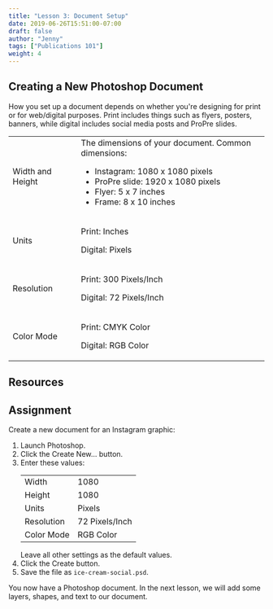 ```yaml
---
title: "Lesson 3: Document Setup"
date: 2019-06-26T15:51:00-07:00
draft: false
author: "Jenny"
tags: ["Publications 101"]
weight: 4
---
```


## Creating a New Photoshop Document

How you set up a document depends on whether you're designing for print or for web/digital purposes. Print includes things such as flyers, posters, banners, while digital includes social media posts and ProPre slides.

<table>
   	<tr>
   		<td class="horiz-th">Width and Height</td>
   		<td>
   			The dimensions of your document. Common dimensions:
   			<ul>
   				<li>Instagram: 1080 x 1080 pixels</li>
   				<li>ProPre slide: 1920 x 1080 pixels</li>
   				<li>Flyer: 5 x 7 inches</li>
   				<li>Frame: 8 x 10 inches</li>
   			</ul>
   		</td>
   	</tr>
   	<tr>
   		<td class="horiz-th">Units</td>
   		<td>
   			<p>Print: Inches</p>
   			<p>Digital: Pixels</p>
   		</td>
   	</tr>
   	<tr>
   		<td class="horiz-th">Resolution</td>
   		<td>
   			<p>Print: 300 Pixels/Inch</p>
   			<p>Digital: 72 Pixels/Inch</p>
   		</td>
   	</tr>
   	<tr>
   		<td class="horiz-th">Color Mode</td>
   		<td>
   			<p>Print: CMYK Color</p>
   			<p>Digital: RGB Color</p>
   		</td>
   	</tr>
</table>

## Resources

## Assignment

Create a new document for an Instagram graphic:

1. Launch Photoshop.
2. Click the <span class="tool">Create New...</span> button.
3. Enter these values:
   <table>
   	<tr>
   		<td class="horiz-th">Width</td>
   		<td>1080</td>
   	</tr>
   	<tr>
   		<td class="horiz-th">Height</td>
   		<td>1080</td>
   	</tr>
   	<tr>
   		<td class="horiz-th">Units</td>
   		<td>Pixels</td>
   	</tr>
   	<tr>
   		<td class="horiz-th">Resolution</td>
   		<td>72 Pixels/Inch</td>
   	</tr>
   	<tr>
   		<td class="horiz-th">Color Mode</td>
   		<td>RGB Color</td>
   	</tr>
   </table>
   Leave all other settings as the default values.
4. Click the <span class="tool">Create</span> button.
5. Save the file as `ice-cream-social.psd`.

You now have a Photoshop document. In the next lesson, we will add some layers, shapes, and text to our document.